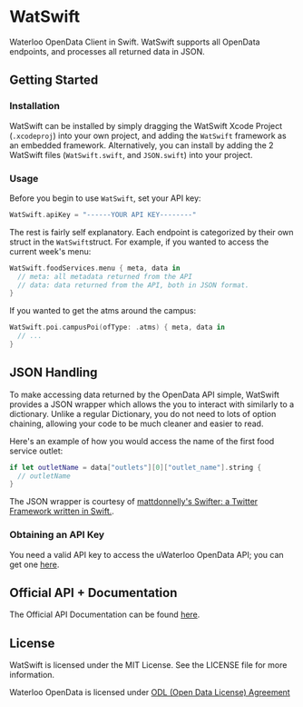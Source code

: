 # WatSwift
Waterloo OpenData Client in Swift. WatSwift supports all OpenData endpoints, and processes all returned data in JSON. 

## Getting Started

### Installation
WatSwift can be installed by simply dragging the WatSwift Xcode Project (`.xcodeproj`) into your own project, and adding the `WatSwift` framework as an embedded framework. Alternatively, you can install by adding the 2 WatSwift files (`WatSwift.swift`, and `JSON.swift`) into your project. 

### Usage

Before you begin to use `WatSwift`, set your API key:
```swift
WatSwift.apiKey = "------YOUR API KEY--------"
```

The rest is fairly self explanatory. Each endpoint is categorized by their own struct in the `WatSwift`struct. For example, if you wanted to access the current week's menu:
```swift
WatSwift.foodServices.menu { meta, data in
  // meta: all metadata returned from the API
  // data: data returned from the API, both in JSON format.
}
```

If you wanted to get the atms around the campus:
```swift
WatSwift.poi.campusPoi(ofType: .atms) { meta, data in
  // ...
}
```

## JSON Handling

To make accessing data returned by the OpenData API simple, WatSwift provides a JSON wrapper which allows the you to interact with similarly to a dictionary. Unlike a regular Dictionary, you do not need to lots of option chaining, allowing your code to be much cleaner and easier to read.

Here's an example of how you would access the name of the first food service outlet:
```swift
if let outletName = data["outlets"][0]["outlet_name"].string { 
  // outletName
}
```

The JSON wrapper is courtesy of [mattdonnelly's Swifter: a Twitter Framework written in Swift.](https://github.com/mattdonnelly/Swifter).

### Obtaining an API Key
You need a valid API key to access the uWaterloo OpenData API; you can get one [here](https://api.uwaterloo.ca).

## Official API + Documentation
The Official API Documentation can be found [here](https://github.com/uWaterloo/api-documentation).

## License
WatSwift is licensed under the MIT License. See the LICENSE file for more information.

Waterloo OpenData is licensed under [ODL (Open Data License) Agreement](https://uwaterloo.ca/open-data/university-waterloo-open-data-license-agreement-v1)
